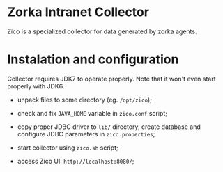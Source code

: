 # Zorka Intranet Collector

Zico is a specialized collector for data generated by zorka agents.

# Instalation and configuration

Collector requires JDK7 to operate properly. Note that it won't even start properly with JDK6.

* unpack files to some directory (eg. `/opt/zico`);

* check and fix `JAVA_HOME` variable in `zico.conf` script;

* copy proper JDBC driver to `lib/` directory, create database and configure JDBC parameters in `zico.properties`;

* start collector using `zico.sh` script;

* access Zico UI: `http://localhost:8080/`;






